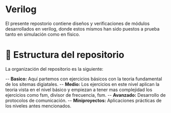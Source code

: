 # Verilog
El presente repostorio contiene diseños y verificaciones de módulos desarrollados en verilog, donde estos mismos han sido
puestos a prueba tanto en simulación como en físico.

# 📁 Estructura del repositorio 
La organización del repositorio es la siguiente:

-- **Basico:** Aquí partemos con ejercicios básicos con la teoria fundamental de los sitemas digiatales.
-- **Medio:** Los ejercicios en este nivel aplican la teoria vista en el nivel básico y empiezan a tener mas complejidad los    ejercicios como fsm, divisor de frecuencia, fsm.
-- **Avanzado:** Desarrollo de protocolos de comunicación.
-- **Miniproyectos:** Aplicaciones prácticas de los niveles antes mencionados.
